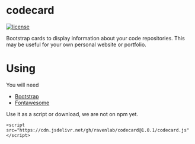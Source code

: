 # codecard

[![license](https://img.shields.io/badge/license-MIT-blue)](LICENSE)

Bootstrap cards to display information about your code repositories. This may be useful for your own personal
website or portfolio.

# Using

You will need

* [Bootstrap](https://getbootstrap.com/)
* [Fontawesome](https://fontawesome.com/)


Use it as a script or download, we are not on npm yet.

`<script src="https://cdn.jsdelivr.net/gh/ravenlab/codecard@1.0.1/codecard.js"</script>`